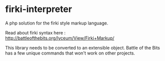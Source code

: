 # firki-interpreter

A php solution for the firki style markup language.

Read about firki syntax here : http://battleofthebits.org/lyceum/View/Firki+Markup/

This library needs to be converted to an extensible object.  Battle of the Bits has a few unique commands that won't work on other projects.
